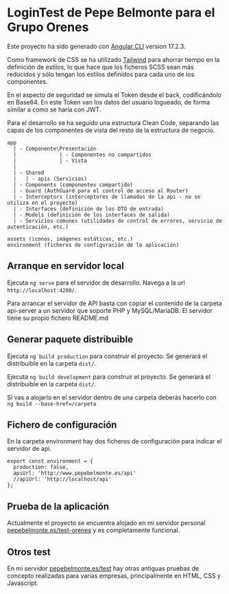 # LoginTest de Pepe Belmonte para el Grupo Orenes

Este proyecto ha sido generado con  [Angular CLI](https://github.com/angular/angular-cli) version 17.2.3.

Como framework de CSS se ha utilizado [Tailwind](https://tailwindcss.com/) para ahorrar tiempo en la definición de estilos, lo que hace que los ficheros SCSS sean más reducidos y sólo tengan los estilos definidos para cada uno de los componentes.

En el aspecto de seguridad se simula el Token desde el back, codificándolo en Base64. En este Token van los datos del usuario logueado, de forma similar a como se haría con JWT.

Para el desarrollo se ha seguido una estructura Clean Code, separando las capas de los componentes de vista del resto de la estructura de negocio.

```
app 
  | - Componente\Presentación 
  |              | - Componentes no compartidos
  |              | - Vista
  |
  | - Shared
  |   | - apis (Servicios)
  | - Components (componentes compartido)
  | - Guard (AuthGuard para el control de acceso al Router)
  | - Interceptors (interceptores de llamadas de la api - no se utiliza en el proyecto)
  | - Interfaces (definición de los DTO de entrada)
  | - Models (definición de los interfaces de salida)
  | - Servicios comunes (utilidades de control de errores, servicio de autenticación, etc.)

assets (iconos, imágenes estáticas, etc.)
environment (ficheros de configuración de la aplicación)

```



## Arranque en servidor local

Ejecuta `ng serve` para el servidor de desarrollo. Navega a la url `http://localhost:4200/`.

Para arrancar el servidor de API basta con copiar el contenido de la carpeta api-server a un servidor que soporte PHP y MySQL/MariaDB. El servidor tiene su propio fichero README.md

## Generar paquete distribuible

Ejecuta `ng build production` para construir el proyecto. Se generará el distribuible en la carpeta `dist/`.

Ejecuta `ng build development` para construir el proyecto. Se generará el distribuible en la carpeta `dist/`.

Si vas a alojarlo en el servidor dentro de una carpeta deberás hacerlo con `ng build --base-href=/carpeta `

## Fichero de configuración

En la carpeta environment hay dos ficheros de configuración para indicar el servidor de api.
```
export const environment = {
  production: false,
  apiUrl: 'http://www.pepebelmonte.es/api'
  //apiUrl: 'http://localhost/api'
};
```

## Prueba de la aplicación

Actualmente el proyecto se encuentra alojado en mi servidor personal [pepebelmonte.es/test-orenes](http://www.pepebelmonte.es/test-orenes) y es completamente funcional.

## Otros test
En mi servidor [pepebelmonte.es/test](http://www.pepebelmonte.es/test) hay otras antiguas pruebas de concepto realizadas para varias empresas, principalmente en HTML, CSS y Javascript.

